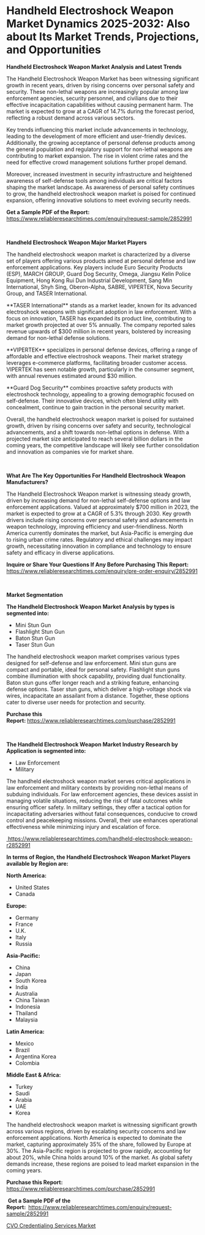 <p><h1>Handheld Electroshock Weapon Market Dynamics 2025-2032: Also about Its Market Trends, Projections, and Opportunities</h1></p><p><strong>Handheld Electroshock Weapon Market Analysis and Latest Trends</strong></p>
<p><p>The Handheld Electroshock Weapon Market has been witnessing significant growth in recent years, driven by rising concerns over personal safety and security. These non-lethal weapons are increasingly popular among law enforcement agencies, security personnel, and civilians due to their effective incapacitation capabilities without causing permanent harm. The market is expected to grow at a CAGR of 14.7% during the forecast period, reflecting a robust demand across various sectors.</p><p>Key trends influencing this market include advancements in technology, leading to the development of more efficient and user-friendly devices. Additionally, the growing acceptance of personal defense products among the general population and regulatory support for non-lethal weapons are contributing to market expansion. The rise in violent crime rates and the need for effective crowd management solutions further propel demand.</p><p>Moreover, increased investment in security infrastructure and heightened awareness of self-defense tools among individuals are critical factors shaping the market landscape. As awareness of personal safety continues to grow, the handheld electroshock weapon market is poised for continued expansion, offering innovative solutions to meet evolving security needs.</p></p>
<p><strong>Get a Sample PDF of the Report:&nbsp;</strong> <a href="https://www.reliableresearchtimes.com/enquiry/request-sample/2852991?utm_campaign=2733&utm_medium=2&utm_source=Github&utm_content=ia&utm_term=11032025&utm_id=handheld-electroshock-weapon">https://www.reliableresearchtimes.com/enquiry/request-sample/2852991</a></p>
<p>&nbsp;</p>
<p><strong>Handheld Electroshock Weapon Major Market Players</strong></p>
<p><p>The handheld electroshock weapon market is characterized by a diverse set of players offering various products aimed at personal defense and law enforcement applications. Key players include Euro Security Products (ESP), MARCH GROUP, Guard Dog Security, Omega, Jiangsu Kelin Police Equipment, Hong Kong Rui Dun Industrial Development, Sang Min International, Shyh Sing, Oberon-Alpha, SABRE, VIPERTEK, Nova Security Group, and TASER International.</p><p>**TASER International** stands as a market leader, known for its advanced electroshock weapons with significant adoption in law enforcement. With a focus on innovation, TASER has expanded its product line, contributing to market growth projected at over 5% annually. The company reported sales revenue upwards of $300 million in recent years, bolstered by increasing demand for non-lethal defense solutions.</p><p>**VIPERTEK** specializes in personal defense devices, offering a range of affordable and effective electroshock weapons. Their market strategy leverages e-commerce platforms, facilitating broader customer access. VIPERTEK has seen notable growth, particularly in the consumer segment, with annual revenues estimated around $30 million.</p><p>**Guard Dog Security** combines proactive safety products with electroshock technology, appealing to a growing demographic focused on self-defense. Their innovative devices, which often blend utility with concealment, continue to gain traction in the personal security market.</p><p>Overall, the handheld electroshock weapon market is poised for sustained growth, driven by rising concerns over safety and security, technological advancements, and a shift towards non-lethal options in defense. With a projected market size anticipated to reach several billion dollars in the coming years, the competitive landscape will likely see further consolidation and innovation as companies vie for market share.</p></p>
<p>&nbsp;</p>
<p><strong>What Are The Key Opportunities For Handheld Electroshock Weapon Manufacturers?</strong></p>
<p><p>The Handheld Electroshock Weapon market is witnessing steady growth, driven by increasing demand for non-lethal self-defense options and law enforcement applications. Valued at approximately $700 million in 2023, the market is expected to grow at a CAGR of 5.3% through 2030. Key growth drivers include rising concerns over personal safety and advancements in weapon technology, improving efficiency and user-friendliness. North America currently dominates the market, but Asia-Pacific is emerging due to rising urban crime rates. Regulatory and ethical challenges may impact growth, necessitating innovation in compliance and technology to ensure safety and efficacy in diverse applications.</p></p>
<p><strong>Inquire or Share Your Questions If Any Before Purchasing This Report:</strong> <a href="https://www.reliableresearchtimes.com/enquiry/pre-order-enquiry/2852991?utm_campaign=2733&utm_medium=2&utm_source=Github&utm_content=ia&utm_term=11032025&utm_id=handheld-electroshock-weapon">https://www.reliableresearchtimes.com/enquiry/pre-order-enquiry/2852991</a></p>
<p>&nbsp;</p>
<p><strong>Market Segmentation</strong></p>
<p><strong>The Handheld Electroshock Weapon Market Analysis by types is segmented into:</strong></p>
<p><ul><li>Mini Stun Gun</li><li>Flashlight Stun Gun</li><li>Baton Stun Gun</li><li>Taser Stun Gun</li></ul></p>
<p><p>The handheld electroshock weapon market comprises various types designed for self-defense and law enforcement. Mini stun guns are compact and portable, ideal for personal safety. Flashlight stun guns combine illumination with shock capability, providing dual functionality. Baton stun guns offer longer reach and a striking feature, enhancing defense options. Taser stun guns, which deliver a high-voltage shock via wires, incapacitate an assailant from a distance. Together, these options cater to diverse user needs for protection and security.</p></p>
<p><strong>Purchase this Report:&nbsp;</strong><a href="https://www.reliableresearchtimes.com/purchase/2852991?utm_campaign=2733&utm_medium=2&utm_source=Github&utm_content=ia&utm_term=11032025&utm_id=handheld-electroshock-weapon">https://www.reliableresearchtimes.com/purchase/2852991</a></p>
<p>&nbsp;</p>
<p><strong>The Handheld Electroshock Weapon Market Industry Research by Application is segmented into:</strong></p>
<p><ul><li>Law Enforcement</li><li>Military</li></ul></p>
<p><p>The handheld electroshock weapon market serves critical applications in law enforcement and military contexts by providing non-lethal means of subduing individuals. For law enforcement agencies, these devices assist in managing volatile situations, reducing the risk of fatal outcomes while ensuring officer safety. In military settings, they offer a tactical option for incapacitating adversaries without fatal consequences, conducive to crowd control and peacekeeping missions. Overall, their use enhances operational effectiveness while minimizing injury and escalation of force.</p></p>
<p><a href="https://www.reliableresearchtimes.com/handheld-electroshock-weapon-r2852991?utm_campaign=2733&utm_medium=2&utm_source=Github&utm_content=ia&utm_term=11032025&utm_id=handheld-electroshock-weapon">&nbsp;https://www.reliableresearchtimes.com/handheld-electroshock-weapon-r2852991</a></p>
<p><strong>In terms of Region, the Handheld Electroshock Weapon Market Players available by Region are:</strong></p>
<p>
    <p> <strong> North America: </strong>
        <ul>
            <li>United States</li>
            <li>Canada</li>
        </ul>
        </p> 
    <p> <strong> Europe: </strong>
        <ul>
            <li>Germany</li>
            <li>France</li>
            <li>U.K.</li>
            <li>Italy</li>
            <li>Russia</li>
        </ul>
        </p> 
    <p> <strong> Asia-Pacific: </strong>
        <ul>
            <li>China</li>
            <li>Japan</li>
            <li>South Korea</li>
            <li>India</li>
            <li>Australia</li>
            <li>China Taiwan</li>
            <li>Indonesia</li>
            <li>Thailand</li>
            <li>Malaysia</li>
        </ul>
        </p> 
    <p> <strong> Latin America: </strong>
        <ul>
            <li>Mexico</li>
            <li>Brazil</li>
            <li>Argentina Korea</li>
            <li>Colombia</li>
        </ul>
        </p> 
    <p> <strong> Middle East & Africa: </strong>
        <ul>
            <li>Turkey</li>
            <li>Saudi</li>
            <li>Arabia</li>
            <li>UAE</li>
            <li>Korea</li>
        </ul>
    </p>
    </p>
<p><p>The handheld electroshock weapon market is witnessing significant growth across various regions, driven by escalating security concerns and law enforcement applications. North America is expected to dominate the market, capturing approximately 35% of the share, followed by Europe at 30%. The Asia-Pacific region is projected to grow rapidly, accounting for about 20%, while China holds around 10% of the market. As global safety demands increase, these regions are poised to lead market expansion in the coming years.</p></p>
<p><strong>Purchase this Report: </strong><a href="https://www.reliableresearchtimes.com/purchase/2852991?utm_campaign=2733&utm_medium=2&utm_source=Github&utm_content=ia&utm_term=11032025&utm_id=handheld-electroshock-weapon">https://www.reliableresearchtimes.com/purchase/2852991</a></p>
<p>&nbsp;<strong>Get a Sample PDF of the Report:&nbsp;&nbsp;</strong><a href="https://www.reliableresearchtimes.com/enquiry/request-sample/2852991?utm_campaign=2733&utm_medium=2&utm_source=Github&utm_content=ia&utm_term=11032025&utm_id=handheld-electroshock-weapon">https://www.reliableresearchtimes.com/enquiry/request-sample/2852991</a></p>
<p><strong></strong></p>
<p><p><a href="https://github.com/qetelosooya/Market-Research-Report-List-1/blob/main/cvo-credentialing-services-market.md?utm_campaign=2733&utm_medium=2&utm_source=Github&utm_content=ia&utm_term=11032025&utm_id=handheld-electroshock-weapon">CVO Credentialing Services Market</a></p></p>